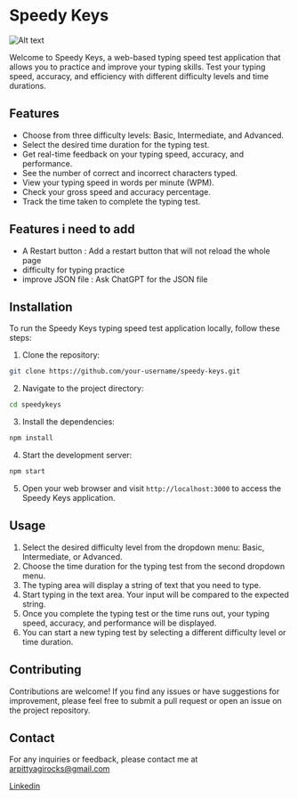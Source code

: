 # Speedy Keys

![Alt text](src/Asset/demo.gif)
 
Welcome to Speedy Keys, a web-based typing speed test application that allows you to practice and improve your typing skills. Test your typing speed, accuracy, and efficiency with different difficulty levels and time durations.
<!-- 
![Speedy Keys Typing Speed Test](screenshot.png) -->

## Features

- Choose from three difficulty levels: Basic, Intermediate, and Advanced.
- Select the desired time duration for the typing test.
- Get real-time feedback on your typing speed, accuracy, and performance.
- See the number of correct and incorrect characters typed.
- View your typing speed in words per minute (WPM).
- Check your gross speed and accuracy percentage.
- Track the time taken to complete the typing test.

<!-- ## Demo

You can try out the live demo of the Speedy Keys application [here](https://your-demo-url.com). --> 
## Features i need to add

- A Restart button
: Add a restart button that will not reload the whole page
- difficulty for typing practice
- improve JSON file
: Ask ChatGPT for the JSON file



## Installation

To run the Speedy Keys typing speed test application locally, follow these steps:

1. Clone the repository:

```bash
git clone https://github.com/your-username/speedy-keys.git
```

2. Navigate to the project directory:

```bash
cd speedykeys
```

3. Install the dependencies:

```bash
npm install
```

4. Start the development server:

```bash
npm start
```

5. Open your web browser and visit `http://localhost:3000` to access the Speedy Keys application.

## Usage

1. Select the desired difficulty level from the dropdown menu: Basic, Intermediate, or Advanced.
2. Choose the time duration for the typing test from the second dropdown menu.
3. The typing area will display a string of text that you need to type.
4. Start typing in the text area. Your input will be compared to the expected string.
5. Once you complete the typing test or the time runs out, your typing speed, accuracy, and performance will be displayed.
6. You can start a new typing test by selecting a different difficulty level or time duration.

## Contributing

Contributions are welcome! If you find any issues or have suggestions for improvement, please feel free to submit a pull request or open an issue on the project repository.

<!-- ## License

The Speedy Keys Typing Speed Test application is licensed under the [MIT License](LICENSE). -->


## Contact

For any inquiries or feedback, please contact me at arpittyagirocks@gmail.com

[Linkedin](https://www.linkedin.com/in/arpittyagirocks/)



